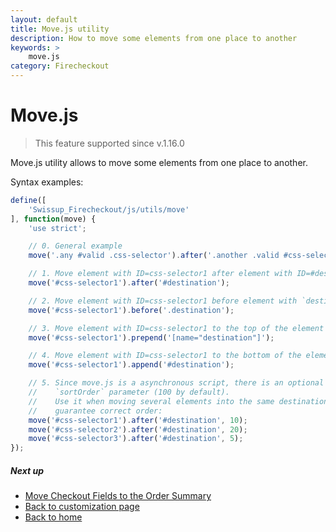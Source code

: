 ```yaml
---
layout: default
title: Move.js utility
description: How to move some elements from one place to another
keywords: >
    move.js
category: Firecheckout
---
```


# Move.js

> This feature supported since v.1.16.0

Move.js utility allows to move some elements from one place to another.

Syntax examples:

```js
define([
    'Swissup_Firecheckout/js/utils/move'
], function(move) {
    'use strict';

    // 0. General example
    move('.any #valid .css-selector').after('.another .valid #css-selector');

    // 1. Move element with ID=css-selector1 after element with ID=#destination
    move('#css-selector1').after('#destination');

    // 2. Move element with ID=css-selector1 before element with `destination` class name
    move('#css-selector1').before('.destination');

    // 3. Move element with ID=css-selector1 to the top of the element with name=destination
    move('#css-selector1').prepend('[name="destination"]');

    // 4. Move element with ID=css-selector1 to the bottom of the element with ID=#destination
    move('#css-selector1').append('#destination');

    // 5. Since move.js is a asynchronous script, there is an optional
    //    `sortOrder` parameter (100 by default).
    //    Use it when moving several elements into the same destination to
    //    guarantee correct order:
    move('#css-selector1').after('#destination', 10);
    move('#css-selector2').after('#destination', 20);
    move('#css-selector3').after('#destination', 5);
});
```

##### Next up

 -  [Move Checkout Fields to the Order Summary](/m2/extensions/firecheckout/customization/use-cases/move-checkout-fields-to-order-summary/)
 -  [Back to customization page](/m2/extensions/firecheckout/customization/)
 -  [Back to home](/m2/extensions/firecheckout)
